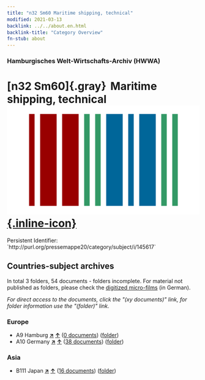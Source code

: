 ```yaml
---
title: "n32 Sm60 Maritime shipping, technical"
modified: 2021-03-13
backlink: ../../about.en.html
backlink-title: "Category Overview"
fn-stub: about
---
```


### Hamburgisches Welt-Wirtschafts-Archiv (HWWA)

# [n32 Sm60]{.gray}&#8201; Maritime shipping, technical &#160; [![Wikidata](/images/Wikidata-logo.svg "Wikidata"){.inline-icon}](http://www.wikidata.org/entity/Q104711204)

<div class="hint">Persistent Identifier: `http://purl.org/pressemappe20/category/subject/i/145617`</div>







## Countries-subject archives





In total 3 folders, 54 documents - folders incomplete.
For material not published as folders, please check the [digitized micro-films](/film/h1_sh.de.html) (in German).

_For direct access to the documents, click the "(xy documents)" link, for folder information use the "(folder)" link._



### Europe

- A9 Hamburg [**&nearr;**](../../../geo/i/140905/about.en.html "Hamburg (all folders)") [**&uarr;**](../../../geo/about.en.html#A9 "Country category system") (<a href="https://pm20.zbw.eu/iiifview/folder/sh/140905,145617" title="about: Hamburg : Maritime shipping, technical" target="_blank">0 documents</a>) ([folder](../../../../folder/sh/1409xx/140905/1456xx/145617/about.en.html))
- A10 Germany [**&nearr;**](../../../geo/i/126128/about.en.html "Germany (all folders)") [**&uarr;**](../../../geo/about.en.html#A10 "Country category system") (<a href="https://pm20.zbw.eu/iiifview/folder/sh/126128,145617" title="about: Germany : Maritime shipping, technical" target="_blank">38 documents</a>) ([folder](../../../../folder/sh/1261xx/126128/1456xx/145617/about.en.html))

### Asia

- B111 Japan [**&nearr;**](../../../geo/i/141272/about.en.html "Japan (all folders)") [**&uarr;**](../../../geo/about.en.html#B111 "Country category system") (<a href="https://pm20.zbw.eu/iiifview/folder/sh/141272,145617" title="about: Japan : Maritime shipping, technical" target="_blank">16 documents</a>) ([folder](../../../../folder/sh/1412xx/141272/1456xx/145617/about.en.html))









